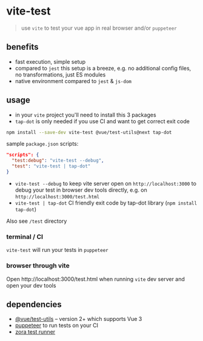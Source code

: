 # vite-test

> use `vite` to test your vue app in real browser and/or `puppeteer`

## benefits

- fast execution, simple setup
- compared to `jest` this setup is a breeze, e.g. no additional config files, no transformations, just ES modules
- native environment compared to `jest` & `js-dom`

## usage

- in your `vite` project you'll need to install this 3 packages
- `tap-dot` is only needed if you use CI and want to get correct exit code

```sh
npm install --save-dev vite-test @vue/test-utils@next tap-dot
```

sample `package.json` scripts:

```json
"scripts": {
  "test:debug": "vite-test --debug",
  "test": "vite-test | tap-dot"
}
```

- `vite-test --debug` to keep vite server open on `http://localhost:3000` to debug your test in browser dev tools directly, e.g. on `http://localhost:3000/test.html`
- `vite-test | tap-dot` CI friendly exit code by tap-dot library (`npm install tap-dot`)

Also see `/test` directory

### terminal / CI

`vite-test` will run your tests in `puppeteer`

### browser through vite

Open http://localhost:3000/test.html when running `vite` dev server and open your dev tools

## dependencies

- [@vue/test-utils](https://github.com/vuejs/vue-test-utils-next) – version 2+ which supports Vue 3
- [puppeteer](https://pptr.dev) to run tests on your CI
- [zora test runner](https://github.com/lorenzofox3/zora)
